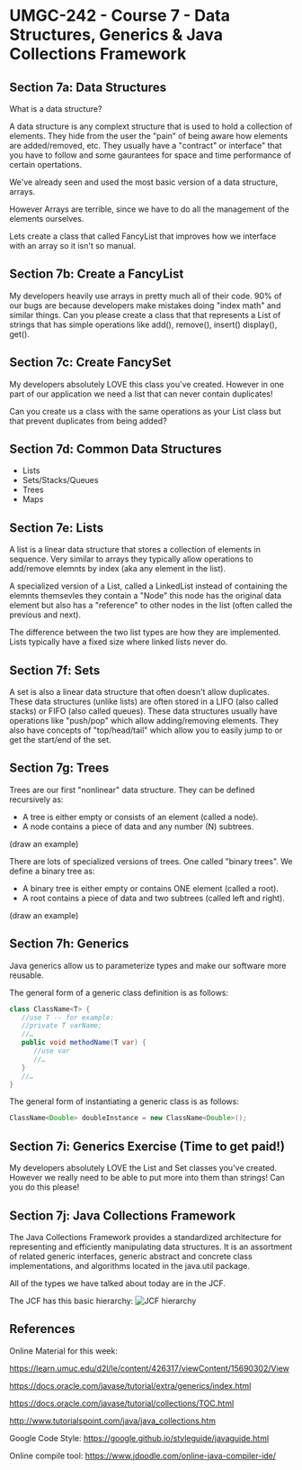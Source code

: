 # UMGC-242 - Course 7 - Data Structures, Generics & Java Collections Framework

## Section 7a: Data Structures

What is a data structure? 

A data structure is any complext structure that is used to hold a collection of elements. They hide from the user the "pain" of being aware how elements are added/removed, etc. They usually have a "contract" or interface" that you have to follow and some gaurantees for space and time performance of certain opertations. 

We've already seen and used the most basic version of a data structure, arrays.

However Arrays are terrible, since we have to do all the management of the elements ourselves. 

Lets create a class that called FancyList that improves how we interface with an array so it isn't so manual. 

## Section 7b: Create a FancyList
My developers heavily use arrays in pretty much all of their code. 90% of our bugs are because developers make mistakes doing "index math" and similar things. Can you please create a class that that represents a List of strings that has simple operations like add(), remove(), insert() display(), get().

## Section 7c: Create FancySet
My developers absolutely LOVE this class you've created. However in one part of our application we need a list that can never contain duplicates! 

Can you create us a class with the same operations as your List class but that prevent duplicates from being added? 

## Section 7d: Common Data Structures
- Lists
- Sets/Stacks/Queues
- Trees
- Maps

## Section 7e: Lists
A list is a linear data structure that stores a collection of elements in sequence. Very similar to arrays they typically allow operations to add/remove elemnts by index (aka any element in the list). 

A specialized version of a List, called a LinkedList instead of containing the elemnts themsevles they contain a "Node" this node has the original data element but also has a "reference" to other nodes in the list (often called the previous and next). 

The difference between the two list types are how they are implemented. Lists typically have a fixed size where linked lists never do. 


## Section 7f: Sets
A set is also a linear data structure that often doesn't allow duplicates. These data structures (unlike lists) are often stored in a LIFO (also called stacks) or FIFO (also called queues). These data structures usually have operations like "push/pop" which allow adding/removing elements. They also have concepts of "top/head/tail" which allow you to easily jump to or get the start/end of the set. 

## Section 7g: Trees
Trees are our first "nonlinear" data structure. They can be defined recursively as:

- A tree is either empty or consists of an element (called a node).
- A node contains a piece of data and any number (N) subtrees.

(draw an example)

There are lots of specialized versions of trees. One called "binary trees". We define a binary tree as:

- A binary tree is either empty or contains ONE element (called a root).
- A root contains a piece of data and two subtrees (called left and right). 

(draw an example)

## Section 7h: Generics
Java generics allow us to parameterize types and make our software more reusable. 

The general form of a generic class definition is as follows:

```java
class ClassName<T> { 
   //use T -- for example:
   //private T varName;
   //…
   public void methodName(T var) {
      //use var
      //…
   }
   //…
}
```
The general form of instantiating a generic class is as follows:
```java
ClassName<Double> doubleInstance = new ClassName<Double>();
```

## Section 7i: Generics Exercise (Time to get paid!)
My developers absolutely LOVE the List and Set classes you've created. However we really need to be able to put more into them than strings! Can you do this please! 

## Section 7j: Java Collections Framework

The Java Collections Framework provides a standardized architecture for representing and efficiently manipulating data structures. It is an assortment of related generic interfaces, generic abstract and concrete class implementations, and algorithms located in the java.util package.

All of the types we have talked about today are in the JCF. 

The JCF has this basic hierarchy: 
![JCF hierarchy](https://content.umuc.edu/file/753eb507-2559-4788-8e6a-8e7f2b250959/1/CMIS242-1109.zip/Modules/M5-Module_5/images/HierarchiesCoreInterfaceCol.gif "JCF Hierarchy")


## References
Online Material for this week:

https://learn.umuc.edu/d2l/le/content/426317/viewContent/15690302/View

https://docs.oracle.com/javase/tutorial/extra/generics/index.html

https://docs.oracle.com/javase/tutorial/collections/TOC.html

http://www.tutorialspoint.com/java/java_collections.htm

Google Code Style: 
https://google.github.io/styleguide/javaguide.html

Online compile tool:
https://www.jdoodle.com/online-java-compiler-ide/

